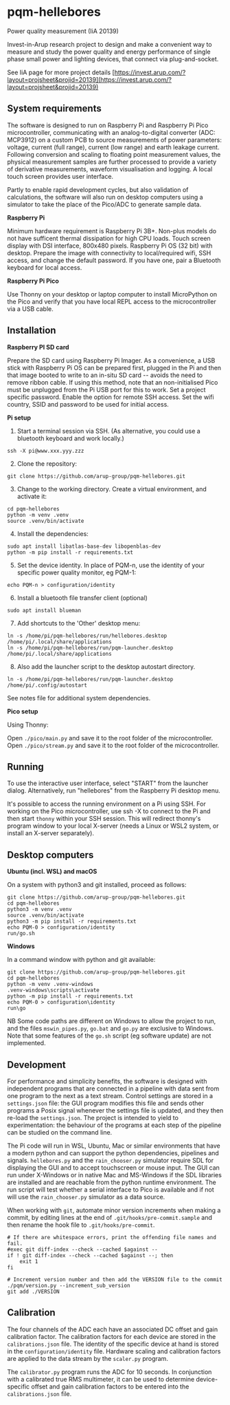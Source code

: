 # pqm-hellebores
Power quality measurement (IiA 20139)

Invest-in-Arup research project to design and make a convenient way to measure and study the power quality and energy performance of single phase small power and lighting devices, that connect via plug-and-socket.

See IiA page for more project details [https://invest.arup.com/?layout=projsheet&projid=20139](https://invest.arup.com/?layout=projsheet&projid=20139)

## System requirements
The software is designed to run on Raspberry Pi and Raspberry Pi Pico microcontroller, communicating with an analog-to-digital converter (ADC: MCP3912) on a custom PCB to source measurements of power parameters: voltage, current (full range), current (low range) and earth leakage current. Following conversion and scaling to floating point measurement values, the physical measurement samples are further processed to provide a variety of derivative measurements, waveform visualisation and logging. A local touch screen provides user interface.

Partly to enable rapid development cycles, but also validation of calculations, the software will also run on desktop computers using a simulator to take the place of the Pico/ADC to generate sample data.

**Raspberry Pi**  

Minimum hardware requirement is Raspberry Pi 3B+. Non-plus models do not have sufficent thermal dissipation for high CPU loads. Touch screen display with DSI interface, 800x480 pixels. Raspberry Pi OS (32 bit) with desktop. Prepare the image with connectivity to local/required wifi, SSH access, and change the default password. If you have one, pair a Bluetooth keyboard for local access.

**Raspberry Pi Pico**  

Use Thonny on your desktop or laptop computer to install MicroPython on the Pico and verify that you have local REPL access to the microcontroller via a USB cable.

## Installation
**Raspberry PI SD card**

Prepare the SD card using Raspberry Pi Imager. As a convenience, a USB stick with Raspberry Pi OS can be prepared first, plugged in the Pi and then that image booted to write to an in-situ SD card -- avoids the need to remove ribbon cable. If using this method, note that an non-initialised Pico must be unplugged from the Pi USB port for this to work.
Set a project specific password.
Enable the option for remote SSH access.
Set the wifi country, SSID and password to be used for initial access.

**Pi setup**  

1. Start a terminal session via SSH. (As alternative, you could use a bluetooth keyboard and work locally.)
```
ssh -X pi@www.xxx.yyy.zzz
```

2. Clone the repository:  
```
git clone https://github.com/arup-group/pqm-hellebores.git
```

3. Change to the working directory. Create a virtual environment, and activate it:
```
cd pqm-hellebores
python -m venv .venv
source .venv/bin/activate
```

4. Install the dependencies:
```
sudo apt install libatlas-base-dev libopenblas-dev
python -m pip install -r requirements.txt
```

5. Set the device identity. In place of PQM-n, use the identity of your specific power quality monitor, eg PQM-1:
```
echo PQM-n > configuration/identity
```

6. Install a bluetooth file transfer client (optional)
```
sudo apt install blueman
```

7. Add shortcuts to the 'Other' desktop menu:
```
ln -s /home/pi/pqm-hellebores/run/hellebores.desktop /home/pi/.local/share/applications
ln -s /home/pi/pqm-hellebores/run/pqm-launcher.desktop /home/pi/.local/share/applications
```

8. Also add the launcher script to the desktop autostart directory.
```
ln -s /home/pi/pqm-hellebores/run/pqm-launcher.desktop /home/pi/.config/autostart
```

See notes file for additional system dependencies.
  
**Pico setup**  

Using Thonny:

Open `./pico/main.py` and save it to the root folder of the microcontroller.
Open `./pico/stream.py` and save it to the root folder of the microcontroller.

## Running
To use the interactive user interface, select "START" from the launcher dialog. Alternatively, run "hellebores" from the Raspberry Pi desktop menu.

It's possible to access the running environment on a Pi using SSH. For working on the Pico microcontroller, use ssh -X to connect to the Pi and then start `thonny` within your SSH session. This will redirect thonny's program window to your local X-server (needs a Linux or WSL2 system, or install an X-server separately).

## Desktop computers
**Ubuntu (incl. WSL) and macOS**

On a system with python3 and git installed, proceed as follows:
```
git clone https://github.com/arup-group/pqm-hellebores.git
cd pqm-hellebores
python3 -m venv .venv
source .venv/bin/activate
python3 -m pip install -r requirements.txt
echo PQM-0 > configuration/identity
run/go.sh
```

**Windows**

In a command window with python and git available:
```
git clone https://github.com/arup-group/pqm-hellebores.git
cd pqm-hellebores
python -m venv .venv-windows
.venv-windows\scripts\activate
python -m pip install -r requirements.txt
echo PQM-0 > configuration\identity
run\go
```

NB Some code paths are different on Windows to allow the project to run, and the files `mswin_pipes.py`, `go.bat` and `go.py` are exclusive to Windows. Note that some features of the `go.sh` script (eg software update) are not implemented.


## Development

For performance and simplicity benefits, the software is designed with independent programs that are connected in a pipeline with data sent from one program to the next as a text stream. Control settings are stored in a `settings.json` file: the GUI program modifies this file and sends other programs a Posix signal whenever the settings file is updated, and they then re-load the `settings.json`. The project is intended to yield to experimentation: the behaviour of the programs at each step of the pipeline can be studied on the command line.

The Pi code will run in WSL, Ubuntu, Mac or similar environments that have a modern python and can support the python dependencies, pipelines and signals. `hellebores.py` and the `rain_chooser.py` simulator require SDL for displaying the GUI and to accept touchscreen or mouse input. The GUI can run under X-Windows or in native Mac and MS-Windows if the SDL libraries are installed and are reachable from the python runtime environment. The run script will test whether a serial interface to Pico is available and if not will use the `rain_chooser.py` simulator as a data source.

When working with `git`, automate minor version increments when making a commit, by editing lines at the end of `.git/hooks/pre-commit.sample` and then rename the hook file to `.git/hooks/pre-commit`.

```
# If there are whitespace errors, print the offending file names and fail.
#exec git diff-index --check --cached $against --
if ! git diff-index --check --cached $against --; then
    exit 1
fi

# Increment version number and then add the VERSION file to the commit
./pqm/version.py --increment_sub_version
git add ./VERSION
```

## Calibration

The four channels of the ADC each have an associated DC offset and gain calibration factor. The calibration factors for each device are stored in the `calibrations.json` file. The identity of the specific device at hand is stored in the `configuration/identity` file. Hardware scaling and calibration factors are applied to the data stream by the `scaler.py` program.

The `calibrator.py` program runs the ADC for 10 seconds. In conjunction with a calibrated true RMS multimeter, it can be used to determine device-specific offset and gain calibration factors to be entered into the `calibrations.json` file.

